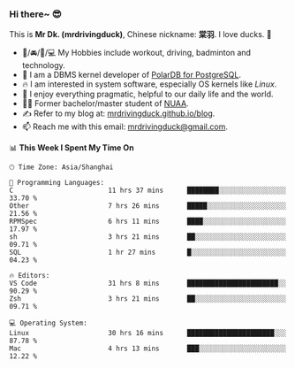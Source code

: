 ### Hi there~ 😎

This is **Mr Dk. (mrdrivingduck)**, Chinese nickname: **棠羽**. I love ducks. 🦆

- 💪/🚘/🏸/💻 My Hobbies include workout, driving, badminton and technology.
- 🍊 I am a DBMS kernel developer of [PolarDB for PostgreSQL](https://github.com/ApsaraDB/PolarDB-for-PostgreSQL).
- 🔥 I am interested in system software, especially OS kernels like *Linux*.
- 🔧 I enjoy everything pragmatic, helpful to our daily life and the world.
- 👨‍🎓 Former bachelor/master student of [NUAA](https://en.wikipedia.org/wiki/Nanjing_University_of_Aeronautics_and_Astronautics).
- ✍ Refer to my blog at: [mrdrivingduck.github.io/blog](https://mrdrivingduck.github.io/blog/).
- 📫 Reach me with this email: [mrdrivingduck@gmail.com](mailto:mrdrivingduck@gmail.com).

<!--START_SECTION:waka-->
📊 **This Week I Spent My Time On** 

```text
🕑︎ Time Zone: Asia/Shanghai

💬 Programming Languages: 
C                        11 hrs 37 mins      ████████░░░░░░░░░░░░░░░░░   33.70 % 
Other                    7 hrs 26 mins       █████░░░░░░░░░░░░░░░░░░░░   21.56 % 
RPMSpec                  6 hrs 11 mins       ████░░░░░░░░░░░░░░░░░░░░░   17.97 % 
sh                       3 hrs 21 mins       ██░░░░░░░░░░░░░░░░░░░░░░░   09.71 % 
SQL                      1 hr 27 mins        █░░░░░░░░░░░░░░░░░░░░░░░░   04.23 % 

🔥 Editors: 
VS Code                  31 hrs 8 mins       ███████████████████████░░   90.29 % 
Zsh                      3 hrs 21 mins       ██░░░░░░░░░░░░░░░░░░░░░░░   09.71 % 

💻 Operating System: 
Linux                    30 hrs 16 mins      ██████████████████████░░░   87.78 % 
Mac                      4 hrs 13 mins       ███░░░░░░░░░░░░░░░░░░░░░░   12.22 % 
```


<!--END_SECTION:waka-->

<!-- ![Mr Dk.'s GitHub Stats](https://github-readme-stats.vercel.app/api?username=mrdrivingduck&count_private&show_icons=true&theme=buefy) -->

<!-- ![Most Used Languages](https://github-readme-stats.vercel.app/api/top-langs/?username=mrdrivingduck&exclude_repo=mips32-CPU,snort-tcp-socket&theme=buefy&layout=compact&langs_count=10) -->


<!--
**mrdrivingduck/mrdrivingduck** is a ✨ _special_ ✨ repository because its `README.md` (this file) appears on your GitHub profile.

Here are some ideas to get you started:

- 🔭 I’m currently working on ...
- 🌱 I’m currently learning ...
- 👯 I’m looking to collaborate on ...
- 🤔 I’m looking for help with ...
- 💬 Ask me about ...
- 📫 How to reach me: ...
- 😄 Pronouns: ...
- ⚡ Fun fact: ...
-->
